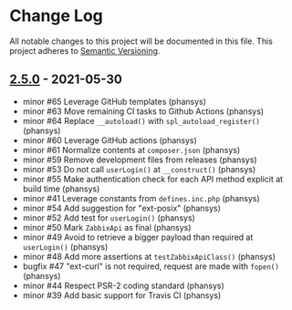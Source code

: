 # Change Log
All notable changes to this project will be documented in this file.
This project adheres to [Semantic Versioning](http://semver.org/).

## [2.5.0](https://github.com/confirm/PhpZabbixApi/compare/2.4.6...2.5.0) - 2021-05-30
* minor #65 Leverage GitHub templates (phansys)
* minor #63 Move remaining CI tasks to Github Actions (phansys)
* minor #64 Replace `__autoload()` with `spl_autoload_register()` (phansys)
* minor #60 Leverage GitHub actions (phansys)
* minor #61 Normalize contents at `composer.json` (phansys)
* minor #59 Remove development files from releases (phansys)
* minor #53 Do not call `userLogin()` at `__construct()` (phansys)
* minor #55 Make authentication check for each API method explicit at build time (phansys)
* minor #41 Leverage constants from `defines.inc.php` (phansys)
* minor #54 Add suggestion for "ext-posix" (phansys)
* minor #52 Add test for `userLogin()` (phansys)
* minor #50 Mark `ZabbixApi` as final (phansys)
* minor #49 Avoid to retrieve a bigger payload than required at `userLogin()` (phansys)
* minor #48 Add more assertions at `testZabbixApiClass()` (phansys)
* bugfix #47 "ext-curl" is not required, request are made with `fopen()` (phansys)
* minor #44 Respect PSR-2 coding standard (phansys)
* minor #39 Add basic support for Travis CI (phansys)
